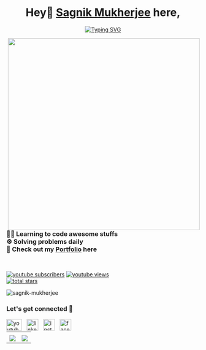 <link rel="stylesheet" href="https://cdn.jsdelivr.net/gh/devicons/devicon@v2.15.1/devicon.min.css">
<h1 align="center"><font family="outfit">Hey👋 <a href="https://www.linkedin.com/in/sagnikmukherjee/">Sagnik Mukherjee</a> here,</font></h1>
<p align="center">
<a href="https://git.io/typing-svg"><img src="https://readme-typing-svg.herokuapp.com?font=Fira+Code&duration=2000&pause=200&color=EBF724&width=435&lines=Content+Creator;Full+Stack+Developer;Problem+Solver;Freelancer" alt="Typing SVG" /></a></p>

<img src="https://user-images.githubusercontent.com/83669035/193289351-ab060bd0-67a8-4315-acfc-ecbab2eccd4e.png" height="500px" width="500px" align="right">

<h3>
👨‍💻 Learning to code awesome stuffs <br>
⚙️ Solving problems daily <br>
👀 Check out my <a href="https://www.sagnikmukherjee.tech/">Portfolio</a> here </h3>
<br>

<p align="left">
      <a href="https://www.youtube.com/c/technotrove?sub_confirmation=1">
         <img alt="youtube subscribers" title="Subscribe to my YouTube channel" src="https://custom-icon-badges.demolab.com/youtube/channel/subscribers/UCHYT8CbDk-oCBaVdyjIePNQ?color=%23E05D44&label=SUBSCRIBE&logo=video&logoColor=white&style=for-the-badge&labelColor=CE4630"/></a> 
      <a href="https://www.youtube.com/c/fknight">
         <img alt="youtube views" title="YouTube views" src="https://custom-icon-badges.demolab.com/youtube/channel/views/UCHYT8CbDk-oCBaVdyjIePNQ?color=%23E1AD0E&logo=eye&logoColor=white&style=for-the-badge&labelColor=C79600"/></a> <br>
       
      
  
  <a href="https://github.com/itssagnikmukherjee?tab=repositories&sort=stargazers">
         <img alt="total stars" title="Total stars on GitHub" src="https://custom-icon-badges.demolab.com/github/stars/itssagnikmukherjee?color=55960c&style=for-the-badge&labelColor=488207&logo=star"/></a>
  
   </p>

<p align="left"> <img src="https://komarev.com/ghpvc/?username=itssagnikmukherjee&label=Profile%20views&color=0e75b6&style=flat" alt="sagnik-mukherjee" /> </p>


### Let's get connected 🤝

<a href="https://www.youtube.com/c/TechnoTrove"><img align="left" alt="youtube" width="40px" height="30px" style="padding-right:10px;" src="https://user-images.githubusercontent.com/83669035/193305703-404e18ae-7198-4473-8654-cef16349eb7a.png"/></a>
<a href="https://www.linkedin.com/in/sagnikmukherjee/"><img align="left" alt="linkedin" width="30px" style="padding-right:10px;" src="https://upload.wikimedia.org/wikipedia/commons/thumb/8/81/LinkedIn_icon.svg/2048px-LinkedIn_icon.svg.png"/></a>
<a href="https://www.instagram.com/technotrove/"><img align="left" alt="instagram" width="30px" style="padding-right:10px;" src="https://upload.wikimedia.org/wikipedia/commons/thumb/9/96/Instagram.svg/1200px-Instagram.svg.png"/></a>
<a href="https://www.facebook.com/TechnoTrove"><img align="left" alt="facebook" width="30px" style="padding-right:10px;" src="https://upload.wikimedia.org/wikipedia/commons/thumb/5/51/Facebook_f_logo_%282019%29.svg/1365px-Facebook_f_logo_%282019%29.svg.png"/></a>
<br />


<table border="0">
  <tr>
    <td><img align="center" src="https://github-readme-stats.vercel.app/api?username=itssagnikmukherjee&show_icons=true&theme=dark&locale=en" alt="" /></td>
    <td><img src="https://github-readme-stats.vercel.app/api/top-langs?username=itssagnikmukherjee&show_icons=true&theme=dark&locale=en&layout=compact" alt="" /></td>
  </tr>
      <tr>
            <td><img src="https://github-profile-summary-cards.vercel.app/api/cards/profile-details?username=itssagnikmukherjee&theme=tokyonight"></td>
            <td><img src="https://github-readme-streak-stats.herokuapp.com/?user=itssagnikmukherjee&theme=tokyonight"></td>
      </tr>
</table>
